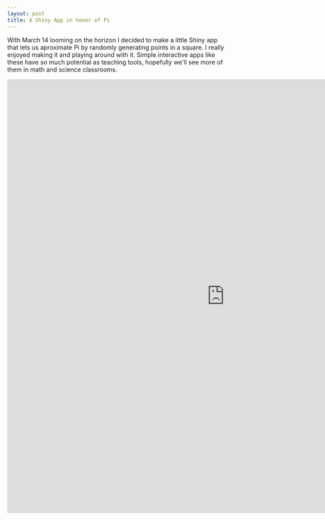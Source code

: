 ```yaml
---
layout: post
title: A Shiny App in honor of Pi
---
```

With March 14 looming on the horizon I decided to make a little Shiny app that lets us aproximate Pi by randomly 
generating points in a square. I really enjoyed making it and playing around with it. Simple interactive apps like these
have so much potential as teaching tools, hopefully we'll see more of them in math and science classrooms. 




<iframe 
src="https://apapiu.shinyapps.io/approximating_pi/" 
style="border: none; width: 1000px; height: 1000px">
</iframe>

